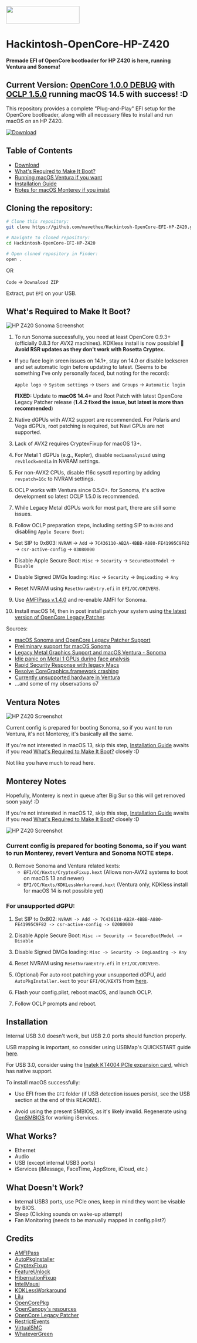 <img src="https://github.com/acidanthera/OpenCorePkg/blob/master/Docs/Logos/OpenCore_with_text_Small.png" width="200" height="48">

# Hackintosh-OpenCore-HP-Z420

**Premade EFI of OpenCore bootloader for HP Z420 is here, running Ventura and Sonoma!**

## Current Version: [OpenCore 1.0.0 DEBUG](https://github.com/acidanthera/OpenCorePkg/releases/tag/1.0.0) with [OCLP 1.5.0](https://github.com/dortania/OpenCore-Legacy-Patcher/releases/tag/1.5.0) running macOS 14.5 with success! :D

This repository provides a complete "Plug-and-Play" EFI setup for the OpenCore bootloader, along with all necessary files to install and run macOS on an HP Z420.

[![Download](https://img.shields.io/badge/Download-v1.0.0-brightgreen)](https://github.com/mavethee/Hackintosh-OpenCore-EFI-HP-Z420/releases/download/1.0.0/EFI.zip)

## Table of Contents
- [Download](#download)
- [What's Required to Make It Boot?](#whats-required-to-make-it-boot)
- [Running macOS Ventura if you want](#ventura-notes)
- [Installation Guide](#installation)
- [Notes for macOS Monterey if you insist](#monterey-notes)

## Cloning the repository:

```sh
# Clone this repository:
git clone https://github.com/mavethee/Hackintosh-OpenCore-EFI-HP-Z420.git

# Navigate to cloned repository:
cd Hackintosh-OpenCore-EFI-HP-Z420

# Open cloned repository in Finder:
open .
```

OR 

`Code` -> `Downaload ZIP`

Extract, put `EFI` on your USB.

## What's Required to Make It Boot?

![HP Z420 Sonoma Screenshot](Screenshots/HPZ420_Sonoma.png)

1. To run Sonoma successfully, you need at least OpenCore 0.9.3+ (officially 0.8.3 for AVX2 machines). KDKless install is now possible! 🎉  **Avoid RSR updates as they don't work with Rosetta Cryptex.**

- If you face login sreen issues on 14.1+, stay on 14.0 or disable lockscren and set automatic login before updating to latest. (Seems to be something I've only personally faced, but noting for the record):

   `Apple logo` -> `System settings` -> `Users and Groups` -> `Automatic login`

   **FIXED:** Update to **macOS 14.4+** and Root Patch with latest OpenCore Legacy Patcher release (**1.4.2 fixed the issue, but latest is more than recommended**)

2. Native dGPUs with AVX2 support are recommended. For Polaris and Vega dGPUs, root patching is required, but Navi GPUs are not supported.

3. Lack of AVX2 requires CryptexFixup for macOS 13+.

4. For Metal 1 dGPUs (e.g., Kepler), disable `mediaanalysisd` using `revblock=media` in NVRAM settings.

5. For non-AVX2 CPUs, disable f16c sysctl reporting by adding `revpatch=16c` to NVRAM settings.

6. OCLP works with Ventura since 0.5.0+. for Sonoma, it's active development so latest OCLP 1.5.0 is recommended.

7. While Legacy Metal dGPUs work for most part, there are still some issues.

8. Follow OCLP preparation steps, including setting SIP to `0x308` and disabling `Apple Secure Boot`:

-  Set SIP to 0x803: `NVRAM` -> `Add` -> `7C436110-AB2A-4BBB-A880-FE41995C9F82` -> `csr-active-config` -> `03080000`

-  Disable Apple Secure Boot: `Misc` -> `Security` -> `SecureBootModel` -> `Disable`

-  Disable Signed DMGs loading: `Misc` -> `Security` -> `DmgLoading` -> `Any`

-  Reset NVRAM using `ResetNvramEntry.efi` in `EFI/OC/DRIVERS`.

9. Use [AMFIPass v.1.4.0](https://github.com/dortania/OpenCore-Legacy-Patcher/blob/main/payloads/Kexts/Acidanthera/AMFIPass-v1.4.0-RELEASE.zip) and re-enable AMFI for Sonoma.

10. Install macOS 14, then in post install patch your system using [the latest version of OpenCore Legacy Patcher](https://github.com/dortania/OpenCore-Legacy-Patcher/releases/).

Sources:
- [macOS Sonoma and OpenCore Legacy Patcher Support](https://github.com/dortania/OpenCore-Legacy-Patcher/issues/1076)
- [Preliminary support for macOS Sonoma](https://github.com/dortania/OpenCore-Legacy-Patcher/pull/1077)
- [Legacy Metal Graphics Support and macOS Ventura - Sonoma](https://github.com/dortania/OpenCore-Legacy-Patcher/issues/1008)
- [Idle panic on Metal 1 GPUs during face analysis](https://github.com/dortania/OpenCore-Legacy-Patcher/pull/1013)
- [Rapid Security Response with legacy Macs](https://github.com/dortania/OpenCore-Legacy-Patcher/issues/1019)
- [Resolve CoreGraphics.framework crashing](https://github.com/dortania/OpenCore-Legacy-Patcher/commit/c0825ed24e98688ff430c30324f11b5c41840b8a)
- [Currently unsupported hardware in Ventura](https://dortania.github.io/OpenCore-Legacy-Patcher/VENTURA-DROP.html#currently-unsupported-broken-hardware-in-ventura)
- ...and some of my observations o7

## Ventura Notes

![HP Z420 Screenshot](Screenshots/HPZ420_Ventura.png)

Current config is prepared for booting Sonoma, so if you want to run Ventura, it's not Monterey, it's basically all the same.

If you're not interested in macOS 13, skip this step, [Installation Guide](#installation) awaits if you read [What's Required to Make It Boot?](#whats-required-to-make-it-boot) closely :D

Not like you have much to read here.

## Monterey Notes

Hopefully, Monterey is next in queue after Big Sur so this will get removed soon yaay! :D

If you're not interested in macOS 12, skip this step, [Installation Guide](#installation) awaits if you read [What's Required to Make It Boot?](#whats-required-to-make-it-boot) closely :D

![HP Z420 Screenshot](Screenshots/HPZ420_Monterey.png)

### Current config is prepared for booting Sonoma, so if you want to run Monterey, **revert Ventura and Sonoma NOTE steps.**

0. Remove Sonoma and Ventura related kexts:
   - `EFI/OC/Kexts/CryptexFixup.kext` (Allows non-AVX2 systems to boot on macOS 13 and newer)
   - `EFI/OC/Kexts/KDKLessWorkaround.kext` (Ventura only, KDKless install for macOS 14 is not possible yet)

### For unsupported dGPU:

1. Set SIP to 0x802: `NVRAM -> Add -> 7C436110-AB2A-4BBB-A880-FE41995C9F82 -> csr-active-config -> 02080000`

2. Disable Apple Secure Boot: `Misc -> Security -> SecureBootModel -> Disable`

3. Disable Signed DMGs loading: `Misc -> Security -> DmgLoading -> Any`

4. Reset NVRAM using `ResetNvramEntry.efi` in `EFI/OC/DRIVERS`.

5. (Optional) For auto root patching your unsupported dGPU, add `AutoPkgInstaller.kext` to your `EFI/OC/KEXTS` from [here](https://github.com/dortania/OpenCore-Legacy-Patcher/blob/main/payloads/Kexts/Acidanthera/AutoPkgInstaller-v1.0.3-DEBUG.zip).

6. Flash your config.plist, reboot macOS, and launch OCLP.

7. Follow OCLP prompts and reboot.

## Installation

Internal USB 3.0 doesn't work, but USB 2.0 ports should function properly.

USB mapping is important, so consider using USBMap's QUICKSTART guide [here](https://github.com/corpnewt/USBMap/blob/master/README.md#quick-start).

For USB 3.0, consider using the [Inatek KT4004 PCIe expansion card](https://www.amazon.pl/Inateck-Karta-USB-porty-ExpresCard/dp/B00HJ1DULE?th=1), which has native support.

To install macOS successfully:

- Use EFI from the `EFI` folder (if USB detection issues persist, see the USB section at the end of this README).

- Avoid using the present SMBIOS, as it's likely invalid. Regenerate using [GenSMBIOS](https://github.com/corpnewt/GenSMBIOS) for working iServices.

## What Works?

- Ethernet
- Audio
- USB (except internal USB3 ports)
- iServices (iMessage, FaceTime, AppStore, iCloud, etc.)

## What Doesn't Work?

- Internal USB3 ports, use PCIe ones, keep in mind they wont be visable by BIOS.
- Sleep (Clicking sounds on wake-up attempt)
- Fan Monitoring (needs to be manually mapped in config.plist?)

## Credits

- [AMFIPass](https://github.com/dortania/OpenCore-Legacy-Patcher/blob/main/payloads/Kexts/Acidanthera/AMFIPass-v1.4.0-RELEASE.zip)
- [AutoPkgInstaller](https://github.com/dortania/OpenCore-Legacy-Patcher/blob/main/payloads/Kexts/Acidanthera/AutoPkgInstaller-v1.0.2-DEBUG.zip)
- [CryptexFixup](https://github.com/acidanthera/CryptexFixup/releases/)
- [FeatureUnlock](https://github.com/acidanthera/FeatureUnlock/releases/)
- [HibernationFixup](https://github.com/acidanthera/HibernationFixup/releases/)
- [IntelMausi](https://github.com/acidanthera/IntelMausi/releases/)
- [KDKLessWorkaround](https://github.com/dortania/OpenCore-Legacy-Patcher/blob/main/payloads/Kexts/Misc/KDKlessWorkaround-v1.0.0-DEBUG.zip)
- [Lilu](https://github.com/acidanthera/Lilu/releases/)
- [OpenCorePkg](https://github.com/acidanthera/OpenCorePkg/releases/)
- [OpenCanopy's resources](https://github.com/acidanthera/OcBinaryData)
- [OpenCore Legacy Patcher](https://github.com/dortania/OpenCore-Legacy-Patcher/releases/)
- [RestrictEvents](https://github.com/acidanthera/RestrictEvents/releases/)
- [VirtualSMC](https://github.com/acidanthera/VirtualSMC/releases/)
- [WhateverGreen](https://github.com/acidanthera/WhateverGreen/releases/)
